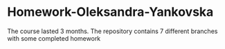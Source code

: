 # Homework-Oleksandra-Yankovska
The course lasted 3 months. The repository contains 7 different branches with some completed homework 
